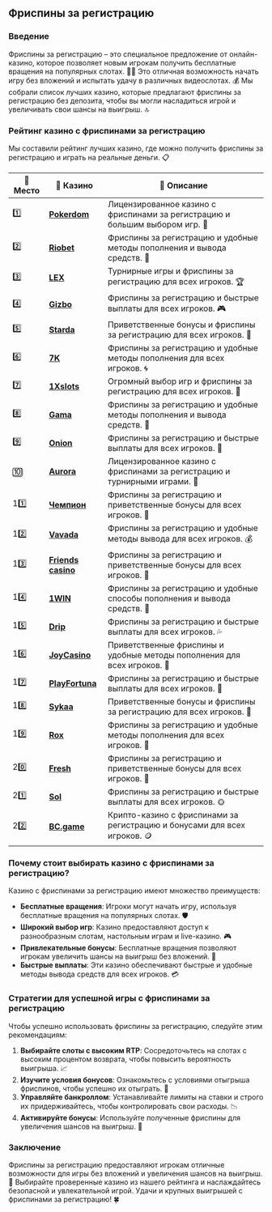 ## Фриспины за регистрацию

### Введение
Фриспины за регистрацию – это специальное предложение от онлайн-казино, которое позволяет новым игрокам получить бесплатные вращения на популярных слотах. 🎰💎 Это отличная возможность начать игру без вложений и испытать удачу в различных видеослотах. 💰 Мы собрали список лучших казино, которые предлагают фриспины за регистрацию без депозита, чтобы вы могли насладиться игрой и увеличивать свои шансы на выигрыш. 🔝

### Рейтинг казино с фриспинами за регистрацию
Мы составили рейтинг лучших казино, где можно получить фриспины за регистрацию и играть на реальные деньги. 📋

| 🥇 **Место** | 🎰 **Казино** | 💬 **Описание** |
|-------------|-------------|----------------|
| 1️⃣ | [**Pokerdom**](https://brandplay.link/4k77v2yx) | Лицензированное казино с фриспинами за регистрацию и большим выбором игр. 🎁 |
| 2️⃣ | [**Riobet**](https://brandplay.link/7xBLTPyj) | Фриспины за регистрацию и удобные методы пополнения и вывода средств. 🤑 |
| 3️⃣ | [**LEX**](https://brandplay.link/zW4hdDFV) | Турнирные игры и фриспины за регистрацию для всех игроков. 🏆 |
| 4️⃣ | [**Gizbo**](https://brandplay.link/bprXw4YV) | Фриспины за регистрацию и быстрые выплаты для всех игроков. 🎮 |
| 5️⃣ | [**Starda**](https://brandplay.link/fB7xwRFL) | Приветственные бонусы и фриспины за регистрацию для всех игроков. 🌟 |
| 6️⃣ | [**7K**](https://brandplay.link/BvQyFShp) | Фриспины за регистрацию и удобные методы пополнения для всех игроков. 🌀 |
| 7️⃣ | [**1Xslots**](https://brandplay.link/hSB1khtr) | Огромный выбор игр и фриспины за регистрацию для всех игроков. 🎰 |
| 8️⃣ | [**Gama**](https://brandplay.link/j6NMKsDz) | Фриспины за регистрацию и удобные методы пополнения и вывода средств. 🧩 |
| 9️⃣ | [**Onion**](https://brandplay.link/zBGRVpQ9) | Фриспины за регистрацию и быстрые выплаты для всех игроков. 💎 |
| 🔟 | [**Aurora**](https://10trafic-stat2.com/click/668546556bcc6313411604bd/6766/13032/subaccount) | Лицензированное казино с фриспинами за регистрацию и турнирными играми. 🚀 |
| 11️⃣ | [**Чемпион**](https://temon-gter.cfd/go/lRq?p80412p304504pcc44t17455) | Фриспины за регистрацию и приветственные бонусы для всех игроков. 🥇 |
| 12️⃣ | [**Vavada**](https://vavadapartner.pro/?promo=ea5c9275-6854-4505-94fc-95ab18221945-linkb2) | Фриспины за регистрацию и удобные методы вывода для всех игроков. 💰 |
| 13️⃣ | [**Friends casino**](https://gofriends.vc/linkb2) | Фриспины за регистрацию и приветственные бонусы для всех игроков. 👯 |
| 14️⃣ | [**1WIN**](https://brandplay.link/smXVpBbG) | Фриспины за регистрацию и удобные способы пополнения и вывода средств. 🎲 |
| 15️⃣ | [**Drip**](https://drp-ircp01.com/c07e6a3db) | Фриспины за регистрацию и быстрые выплаты для всех игроков. 💦 |
| 16️⃣ | [**JoyCasino**](https://rpc30.call2me.pro/?/ru/registration?apkpop=0&partner=p24970p3291217pc98f) | Приветственные фриспины и удобные методы пополнения для всех игроков. 🎉 |
| 17️⃣ | [**PlayFortuna**](https://fortunapromo.net/alt/playfortuna/registration?0dc4a9362a71feb7e3f165fb8e766f70) | Фриспины за регистрацию и быстрые выплаты для всех игроков. 💎 |
| 18️⃣ | [**Sykaa**](https://s-two-way.com/?source=linkb2&pid=30697) | Приветственные бонусы и фриспины за регистрацию для всех игроков. 🌈 |
| 19️⃣ | [**Rox**](https://rox-pvwfpjgcxe.com/cb1ee18a5) | Фриспины за регистрацию и удобные методы пополнения для всех игроков. 💸 |
| 20️⃣ | [**Fresh**](https://fresh-eumwkxwao.com/c3f7b485d) | Фриспины за регистрацию и приветственные бонусы для всех игроков. 🥑 |
| 21️⃣ | [**Sol**](https://sol-mmtdzfbaco.com/cb2415bca) | Фриспины за регистрацию и быстрые выплаты для всех игроков. 🌞 |
| 22️⃣ | [**BC.game**](https://partnerbcgame.com/dcc53d441) | Крипто-казино с фриспинами за регистрацию и бонусами для всех игроков. 🪙 |

### Почему стоит выбирать казино с фриспинами за регистрацию?
Казино с фриспинами за регистрацию имеют множество преимуществ:

- **Бесплатные вращения**: Игроки могут начать игру, используя бесплатные вращения на популярных слотах. 🛡️
- **Широкий выбор игр**: Казино предоставляют доступ к разнообразным слотам, настольным играм и live-казино. 🎮
- **Привлекательные бонусы**: Бесплатные вращения позволяют игрокам увеличить шансы на выигрыш без вложений. 🎁
- **Быстрые выплаты**: Эти казино обеспечивают быстрые и удобные методы вывода средств для всех игроков. 💳

### Стратегии для успешной игры с фриспинами за регистрацию
Чтобы успешно использовать фриспины за регистрацию, следуйте этим рекомендациям:

1. **Выбирайте слоты с высоким RTP**: Сосредоточьтесь на слотах с высоким процентом возврата, чтобы повысить вероятность выигрыша. 📈
2. **Изучите условия бонусов**: Ознакомьтесь с условиями отыгрыша фриспинов, чтобы успешно их отыграть. 📜
3. **Управляйте банкроллом**: Устанавливайте лимиты на ставки и строго их придерживайтесь, чтобы контролировать свои расходы. 📉
4. **Активируйте бонусы**: Используйте полученные фриспины для увеличения шансов на выигрыш. 💎

### Заключение
Фриспины за регистрацию предоставляют игрокам отличные возможности для игры без вложений и увеличения шансов на выигрыш. 💸 Выбирайте проверенные казино из нашего рейтинга и наслаждайтесь безопасной и увлекательной игрой. Удачи и крупных выигрышей с фриспинами за регистрацию! 🍀
